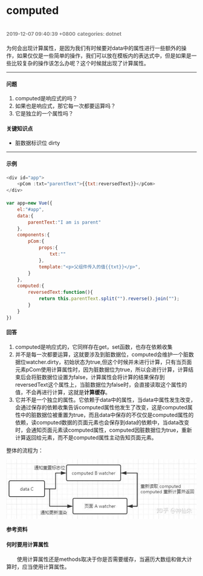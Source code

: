 # computed
<font color=gray size=2>2019-12-07 09:40:39 +0800</font>
<font color=gray size=2>categories: dotnet</font>
---

为何会出现计算属性，是因为我们有时候要对data中的属性进行一些额外的操作，如果仅仅是一些简单的操作，我们可以放在模板内的表达式中，但是如果是一些比较复杂的操作该怎么办呢？这个时候就出现了计算属性。

---

#### 问题
1. computed是响应式的吗？
2. 如果也是响应式，那它每一次都要运算吗？
3. 它是独立的一个属性吗？

#### 关键知识点
+ 脏数据标识位 dirty

---
#### 示例
```javascript
<div id="app">
    <pCom :txt="parentText">{{txt:reversedText}}</pCom>
</div>

var app=new Vue({
    el:"#app",
    data:{
        parentText:"I am is parent"
    },
    components:{
        pCom:{
            props:{
                txt:""
            },
            template:"<p>父组件传入的值{{txt}}</p>",
        }
    },
    computed:{
        reversedText:function(){
            return this.parentText.split("").reverse().join("");
        }
    }
})
```


#### 回答
1. computed是响应式的，它同样存在get，set函数，也存在依赖收集
2. 并不是每一次都要运算，这就要涉及到脏数据位，computed会维护一个脏数据位watcher.dirty，初始状态为true,但这个时候并未进行计算，只有当页面元素pCom使用计算属性时，因为脏数据位为true，所以会进行计算，计算结束后会将脏数据位设置为false，计算属性会将计算的结果保存到reversedText这个属性上，当脏数据位为false时，会直接读取这个属性的值，不会再进行计算，这就是**计算缓存**。
3. 它并不是一个独立的属性。它依赖于data中的属性，当data中属性发生改变，会通过保存的依赖收集告诉computed属性他发生了改变，这是computed属性中的脏数据位被重置为true，而且data中保存的不仅仅是computed属性的依赖，读computed数据的页面元素也会保存到data的依赖中，当data改变时，会通知页面元素读computed属性，computed因脏数据位为true，重新计算返回给元素，而不是computed属性主动告知页面元素。

整体的流程为：

![computed属性](./img/computed.jpg)

**参考资料**

#### 何时要用计算属性
&emsp;&emsp;使用计算属性还是methods取决于你是否需要缓存，当遍历大数组和做大计算时，应当使用计算属性。